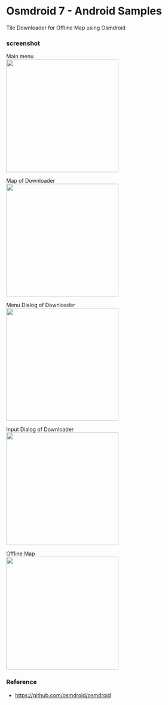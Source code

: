 Osmdroid 7 - Android Samples
===============

Tile Downloader for Offline Map using Osmdroid <br/>

### screenshot <br/>
Main menu <br/>
<image src="https://raw.githubusercontent.com/ohwada/Android_Samples/master/Osmdroid7/screenshot/osmdroid7_main.png" width="300" /> <br/>

Map of Downloader <br/>
<image src="https://raw.githubusercontent.com/ohwada/Android_Samples/master/Osmdroid7/screenshot/osmdroid7_downloader_map.png" width="300" /> <br/>


Menu Dialog of Downloader <br/>
<image src="https://raw.githubusercontent.com/ohwada/Android_Samples/master/Osmdroid7/screenshot/osmdroid7_downloader_menu_dialog.png" width="300" /> <br/>

Input Dialog of Downloader <br/>
<image src="https://raw.githubusercontent.com/ohwada/Android_Samples/master/Osmdroid7/screenshot/osmdroid7_downloader_input_dialog.png" width="300" /> <br/>

Offline Map <br/>
<image src="https://raw.githubusercontent.com/ohwada/Android_Samples/master/Osmdroid7/screenshot/osmdroid7_osmdroid7_offline_map.png" width="300" /> <br/>

### Reference <br/>
- https://github.com/osmdroid/osmdroid <br/>
